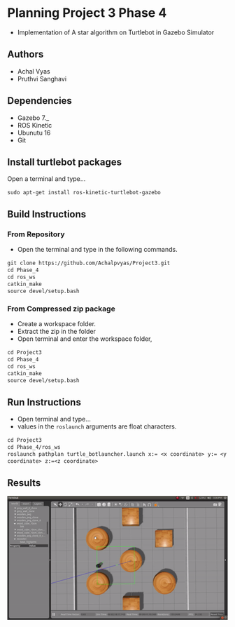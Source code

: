 # Planning Project 3 Phase 4
- Implementation of A star algorithm on Turtlebot in Gazebo Simulator

## Authors
- Achal Vyas
- Pruthvi Sanghavi

## Dependencies
- Gazebo 7._
- ROS Kinetic
- Ubunutu 16
- Git

## Install turtlebot packages
Open a terminal and type...
```
sudo apt-get install ros-kinetic-turtlebot-gazebo 
```

## Build Instructions

### From Repository
- Open the terminal and type in the following commands.
```
git clone https://github.com/Achalpvyas/Project3.git
cd Phase_4
cd ros_ws
catkin_make
source devel/setup.bash
```

### From Compressed zip package
- Create a workspace folder.
- Extract the zip in the <workspace> folder
- Open terminal and enter the workspace folder,

```
cd Project3
cd Phase_4
cd ros_ws
catkin_make
source devel/setup.bash
```

## Run Instructions
- Open terminal and type...
- values in the ```roslaunch``` arguments are float characters.
```
cd Project3
cd Phase_4/ros_ws
roslaunch pathplan turtle_botlauncher.launch x:= <x coordinate> y:= <y coordinate> z:=<z coordinate>
```

## Results
![result](https://github.com/Achalpvyas/Project3/blob/master/Phase_4/phase4result.gif)
